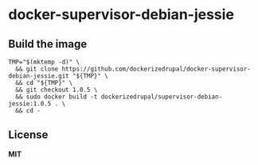 # docker-supervisor-debian-jessie

## Build the image

    TMP="$(mktemp -d)" \
      && git clone https://github.com/dockerizedrupal/docker-supervisor-debian-jessie.git "${TMP}" \
      && cd "${TMP}" \
      && git checkout 1.0.5 \
      && sudo docker build -t dockerizedrupal/supervisor-debian-jessie:1.0.5 . \
      && cd -

## License

**MIT**

